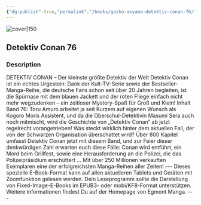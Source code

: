 ```yaml
---
{"dg-publish":true,"permalink":"/books/gosho-aoyama-detektiv-conan-76/","title":"\"Detektiv Conan 76\"","tags":["crime","manga"]}
---
```




![cover|150](http://books.google.com/books/content?id=eT9_CwAAQBAJ&printsec=frontcover&img=1&zoom=1&edge=curl&source=gbs_api)

## Detektiv Conan 76

### Description

DETEKTIV CONAN – Der kleinste größte Detektiv der Welt Detektiv Conan ist ein echtes Urgestein: Dank der Kult-TV-Serie sowie der Bestseller-Manga-Reihe, die deutsche Fans schon seit über 20 Jahren begleiten, ist die Spürnase mit dem blauen Jackett und der roten Fliege einfach nicht mehr wegzudenken – ein zeitloser Mystery-Spaß für Groß und Klein! Inhalt Band 76: Toru Amuro arbeitet ja seit Kurzem auf eigenen Wunsch als Kogoro Moris Assistent, und da die Oberschul-Detektivin Masumi Sera auch noch mitmischt, wird die Geschichte von „Detektiv Conan“ ab jetzt regelrecht vorangetrieben! Was steckt wirklich hinter dem aktuellen Fall, der von der Schwarzen Organisation überschattet wird? Über 800 Kapitel umfasst Detektiv Conan jetzt mit diesem Band, und zur Feier dieser denkwürdigen Zahl erwarten euch diese Fälle: Conan wird entführt, ein Mord beim Grillfest, sowie eine Herausforderung an die Polizei, die das Polizeipräsidium erschüttert ... Mit über 250 Millionen verkauften Exemplaren eine der erfolgreichsten Manga-Reihen aller Zeiten! --- Dieses spezielle E-Book-Format kann auf allen aktuelleren Tablets und Geräten mit Zoomfunktion gelesen werden. Dein Leseprogramm sollte die Darstellung von Fixed-Image-E-Books im EPUB3- oder mobi/KF8-Format unterstützen. Weitere Informationen findest Du auf der Homepage von Egmont Manga. ---
```